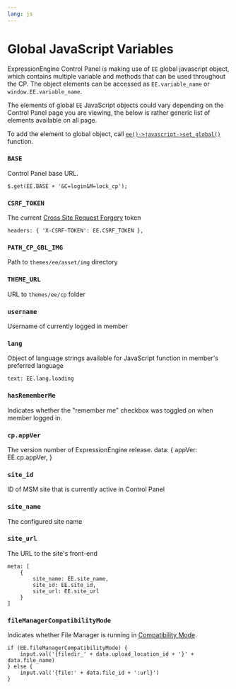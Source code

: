 ```yaml
---
lang: js
---
```


<!--
    This source file is part of the open source project
    ExpressionEngine User Guide (https://github.com/ExpressionEngine/ExpressionEngine-User-Guide)

    @link      https://expressionengine.com/
    @copyright Copyright (c) 2003-2020, Packet Tide, LLC (https://packettide.com)
    @license   https://expressionengine.com/license Licensed under Apache License, Version 2.0
-->

# Global JavaScript Variables

ExpressionEngine Control Panel is making use of `EE` global javascript object, which contains multiple variable and methods that can be used throughout the CP.
The object elements can be accessed as `EE.variable_name` or `window.EE.variable_name`.

The elements of global `EE` JavaScript objects could vary depending on the Control Panel page you are viewing, the below is rather generic list of elements available on all page.

To add the element to global object, call [`ee()->javascript->set_global()`](development/legacy/libraries/javascript.md#set_globalvar-val--) function.

### `BASE`

Control Panel base URL.

    $.get(EE.BASE + '&C=login&M=lock_cp');

### `CSRF_TOKEN`

The current [Cross Site Request Forgery](development/guidelines/security.md#cross-site-request-forgery) token

    headers: { 'X-CSRF-TOKEN': EE.CSRF_TOKEN },

### `PATH_CP_GBL_IMG`

Path to `themes/ee/asset/img` directory

### `THEME_URL`

URL to `themes/ee/cp` folder

### `username`

Username of currently logged in member

### `lang`

Object of language strings available for JavaScript function in member's preferred language

    text: EE.lang.loading

### `hasRememberMe`

Indicates whether the "remember me" checkbox was toggled on when member logged in.

### `cp.appVer`

The version number of ExpressionEngine release.
    data: {
        appVer: EE.cp.appVer,
    }

### `site_id`

ID of MSM site that is currently active in Control Panel

### `site_name`

The configured site name

### `site_url`

The URL to the site's front-end

    meta: [
        {
            site_name: EE.site_name,
            site_id: EE.site_id,
            site_url: EE.site_url
        }
    ]

### `fileManagerCompatibilityMode`

Indicates whether File Manager is running in [Compatibility Mode](control-panel/file-manager/file-manager.md#compatibility-mode).

    if (EE.fileManagerCompatibilityMode) {
        input.val('{filedir_' + data.upload_location_id + '}' + data.file_name)
    } else {
        input.val('{file:' + data.file_id + ':url}')
    }
